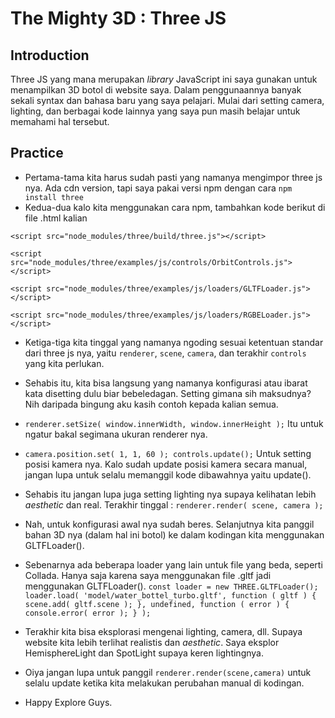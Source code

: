 # The Mighty 3D : Three JS

## Introduction 

Three JS yang mana merupakan _library_ JavaScript ini saya gunakan untuk menampilkan 3D botol di website saya. 
Dalam penggunaannya banyak sekali syntax dan bahasa baru yang saya pelajari.
Mulai dari setting camera, lighting, dan berbagai kode lainnya yang saya pun masih belajar untuk memahami hal tersebut.

## Practice

- Pertama-tama kita harus sudah pasti yang namanya mengimpor three js nya. Ada cdn version, tapi saya pakai versi npm dengan cara `npm install three`
- Kedua-dua kalo kita menggunakan cara npm, tambahkan kode berikut di file .html kalian

`<script src="node_modules/three/build/three.js"></script>`

`<script src="node_modules/three/examples/js/controls/OrbitControls.js"></script>`

`<script src="node_modules/three/examples/js/loaders/GLTFLoader.js"></script>`

`<script src="node_modules/three/examples/js/loaders/RGBELoader.js"></script>`

- Ketiga-tiga kita tinggal yang namanya ngoding sesuai ketentuan standar dari three js nya, yaitu `renderer`, `scene`, `camera`, dan terakhir `controls` yang kita perlukan.
- Sehabis itu, kita bisa langsung yang namanya konfigurasi atau ibarat kata disetting dulu biar bebeledagan. Setting gimana sih maksudnya? Nih daripada bingung aku kasih contoh kepada kalian semua.

- `
renderer.setSize( window.innerWidth, window.innerHeight );
` Itu untuk ngatur bakal segimana ukuran renderer nya.

- `
camera.position.set( 1, 1, 60 );
controls.update();
` Untuk setting posisi kamera nya. Kalo sudah update posisi kamera secara manual, jangan lupa untuk selalu memanggil kode dibawahnya yaitu update().
- Sehabis itu jangan lupa juga setting lighting nya supaya kelihatan lebih _aesthetic_ dan real. Terakhir tinggal :
`
renderer.render( scene, camera );
`

- Nah, untuk konfigurasi awal nya sudah beres. Selanjutnya kita panggil bahan 3D nya (dalam hal ini botol) ke dalam kodingan kita menggunakan GLTFLoader().
- Sebenarnya ada beberapa loader yang lain untuk file yang beda, seperti Collada. Hanya saja karena saya menggunakan file .gltf jadi menggunakan GLTFLoader().
`
const loader = new THREE.GLTFLoader();
loader.load( 'model/water_bottel_turbo.gltf', function ( gltf ) {
	scene.add( gltf.scene );
}, undefined, function ( error ) {
	console.error( error );
} );
`
- Terakhir kita bisa eksplorasi mengenai lighting, camera, dll. Supaya website kita lebih terlihat realistis dan _aesthetic_. Saya eksplor HemisphereLight dan SpotLight supaya keren lightingnya.
- Oiya jangan lupa untuk panggil `renderer.render(scene,camera)` untuk selalu update ketika kita melakukan perubahan manual di kodingan.
- Happy Explore Guys.
